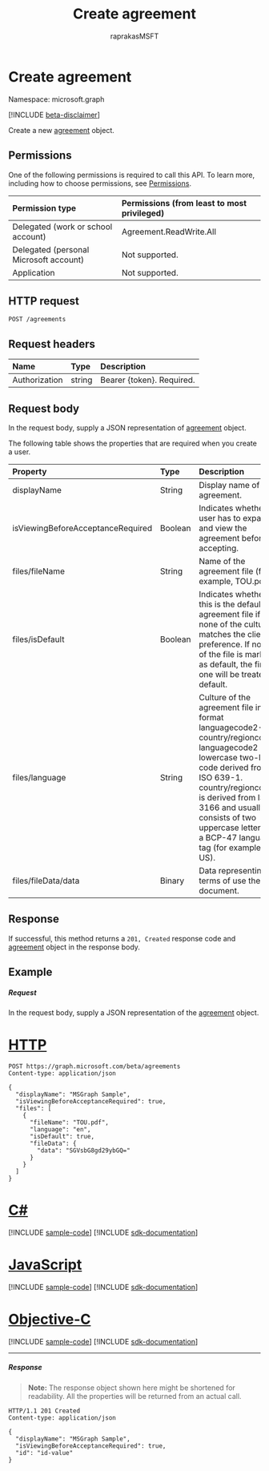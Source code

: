 ﻿---
title: "Create agreement"
description: "Create a new agreement object."
localization_priority: Normal
doc_type: apiPageType
ms.prod: "microsoft-identity-platform"
author: "raprakasMSFT"
---

# Create agreement

Namespace: microsoft.graph

[!INCLUDE [beta-disclaimer](../../includes/beta-disclaimer.md)]

Create a new [agreement](../resources/agreement.md) object.

## Permissions

One of the following permissions is required to call this API. To learn more, including how to choose permissions, see [Permissions](/graph/permissions-reference).

| Permission type                        | Permissions (from least to most privileged) |
| :------------------------------------- | :------------------------------------------ |
| Delegated (work or school account)     | Agreement.ReadWrite.All                     |
| Delegated (personal Microsoft account) | Not supported.                              |
| Application                            | Not supported.                              |

## HTTP request

<!-- { "blockType": "ignored" } -->

```http
POST /agreements
```

## Request headers

| Name          | Type   | Description                 |
| :------------ | :----- | :-------------------------- |
| Authorization | string | Bearer \{token\}. Required. |

## Request body

In the request body, supply a JSON representation of [agreement](../resources/agreement.md) object.

The following table shows the properties that are required when you create a user.

| Property                          | Type    | Description                                                                                                                                                                                                                                                                                    |
| :-------------------------------- | :------ | :--------------------------------------------------------------------------------------------------------------------------------------------------------------------------------------------------------------------------------------------------------------------------------------------- |
| displayName                       | String  | Display name of the agreement.                                                                                                                                                                                                                                                                 |
| isViewingBeforeAcceptanceRequired | Boolean | Indicates whether the user has to expand and view the agreement before accepting.                                                                                                                                                                                                              |
| files/fileName                    | String  | Name of the agreement file (for example, TOU.pdf).                                                                                                                                                                                                                                             |
| files/isDefault                   | Boolean | Indicates whether this is the default agreement file if none of the culture matches the client preference. If none of the file is marked as default, the first one will be treated as default.                                                                                                 |
| files/language                    | String  | Culture of the agreement file in the format languagecode2-country/regioncode2. languagecode2 is a lowercase two-letter code derived from ISO 639-1. country/regioncode2 is derived from ISO 3166 and usually consists of two uppercase letters, or a BCP-47 language tag (for example, en-US). |
| files/fileData/data               | Binary  | Data representing the terms of use the PDF document.                                                                                                                                                                                                                                           |

## Response

If successful, this method returns a `201, Created` response code and [agreement](../resources/agreement.md) object in the response body.

## Example

##### Request

In the request body, supply a JSON representation of the [agreement](../resources/agreement.md) object.

# [HTTP](#tab/http)

<!-- {
  "blockType": "request",
  "name": "create_agreement_from_agreements"
}-->

```http
POST https://graph.microsoft.com/beta/agreements
Content-type: application/json

{
  "displayName": "MSGraph Sample",
  "isViewingBeforeAcceptanceRequired": true,
  "files": [
    {
      "fileName": "TOU.pdf",
      "language": "en",
      "isDefault": true,
      "fileData": {
        "data": "SGVsbG8gd29ybGQ="
      }
    }
  ]
}
```

# [C#](#tab/csharp)

[!INCLUDE [sample-code](../includes/snippets/csharp/create-agreement-from-agreements-csharp-snippets.md)]
[!INCLUDE [sdk-documentation](../includes/snippets/snippets-sdk-documentation-link.md)]

# [JavaScript](#tab/javascript)

[!INCLUDE [sample-code](../includes/snippets/javascript/create-agreement-from-agreements-javascript-snippets.md)]
[!INCLUDE [sdk-documentation](../includes/snippets/snippets-sdk-documentation-link.md)]

# [Objective-C](#tab/objc)

[!INCLUDE [sample-code](../includes/snippets/objc/create-agreement-from-agreements-objc-snippets.md)]
[!INCLUDE [sdk-documentation](../includes/snippets/snippets-sdk-documentation-link.md)]

---

##### Response

>**Note:** The response object shown here might be shortened for readability. All the properties will be returned from an actual call.

<!-- {
  "blockType": "response",
  "truncated": true,
  "@odata.type": "microsoft.graph.agreement"
} -->

```http
HTTP/1.1 201 Created
Content-type: application/json

{
  "displayName": "MSGraph Sample",
  "isViewingBeforeAcceptanceRequired": true,
  "id": "id-value"
}
```

<!-- uuid: 8fcb5dbc-d5aa-4681-8e31-b001d5168d79
2015-10-25 14:57:30 UTC -->

<!--
{
  "type": "#page.annotation",
  "description": "Create agreement",
  "keywords": "",
  "section": "documentation",
  "tocPath": "",
  "suppressions": [
  ]
}
-->
